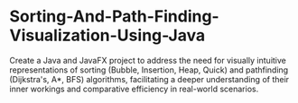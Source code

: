 # Sorting-And-Path-Finding-Visualization-Using-Java
Create a Java and JavaFX project to address the need for visually intuitive representations of sorting (Bubble, Insertion, Heap, Quick) and pathfinding (Dijkstra's, A*, BFS) algorithms, facilitating a deeper understanding of their inner workings and comparative efficiency in real-world scenarios.
